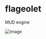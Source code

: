 # flageolet
MUD engine

![image](https://user-images.githubusercontent.com/6673938/161431255-00b6a7d8-4407-4d2d-ab55-ae15b918de61.png)
